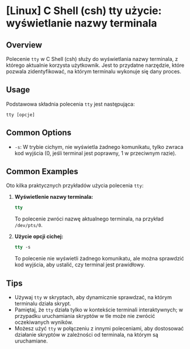 # [Linux] C Shell (csh) tty użycie: wyświetlanie nazwy terminala

## Overview
Polecenie `tty` w C Shell (csh) służy do wyświetlania nazwy terminala, z którego aktualnie korzysta użytkownik. Jest to przydatne narzędzie, które pozwala zidentyfikować, na którym terminalu wykonuje się dany proces.

## Usage
Podstawowa składnia polecenia `tty` jest następująca:

```
tty [opcje]
```

## Common Options
- `-s`: W trybie cichym, nie wyświetla żadnego komunikatu, tylko zwraca kod wyjścia (0, jeśli terminal jest poprawny, 1 w przeciwnym razie).

## Common Examples
Oto kilka praktycznych przykładów użycia polecenia `tty`:

1. **Wyświetlenie nazwy terminala:**
   ```csh
   tty
   ```
   To polecenie zwróci nazwę aktualnego terminala, na przykład `/dev/pts/0`.

2. **Użycie opcji cichej:**
   ```csh
   tty -s
   ```
   To polecenie nie wyświetli żadnego komunikatu, ale można sprawdzić kod wyjścia, aby ustalić, czy terminal jest prawidłowy.

## Tips
- Używaj `tty` w skryptach, aby dynamicznie sprawdzać, na którym terminalu działa skrypt.
- Pamiętaj, że `tty` działa tylko w kontekście terminali interaktywnych; w przypadku uruchamiania skryptów w tle może nie zwrócić oczekiwanych wyników.
- Możesz użyć `tty` w połączeniu z innymi poleceniami, aby dostosować działanie skryptów w zależności od terminala, na którym są uruchamiane.